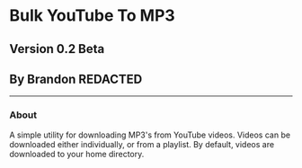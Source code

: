 # Bulk YouTube To MP3
## Version 0.2 Beta
## By Brandon REDACTED
---
### About
A simple utility for downloading MP3's from YouTube videos. Videos can be downloaded either individually, or from a playlist. By default, videos are downloaded to your home directory. 
